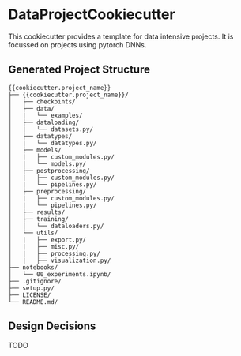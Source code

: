# DataProjectCookiecutter
This cookiecutter provides a template for data intensive projects. It is focussed on projects using pytorch DNNs. 

## Generated Project Structure
    {{cookiecutter.project_name}}
    ├── {{cookiecutter.project_name}}/
    │   ├── checkoints/
    │   ├── data/
    │   |   └── examples/
    │   ├── dataloading/
    │   |   └── datasets.py/
    │   ├── datatypes/
    │   |   └── datatypes.py/
    │   ├── models/
    │   |   ├── custom_modules.py/
    │   |   └── models.py/
    │   ├── postprocessing/
    │   |   ├── custom_modules.py/
    │   |   └── pipelines.py/
    │   ├── preprocessing/
    │   |   ├── custom_modules.py/
    │   |   └── pipelines.py/
    │   ├── results/
    │   ├── training/
    │   |   └── dataloaders.py/
    │   └── utils/
    │   |   ├── export.py/
    │   |   ├── misc.py/
    │   |   ├── processing.py/
    │   |   ├── visualization.py/
    ├── notebooks/
    │   └── 00_experiments.ipynb/
    ├── .gitignore/
    ├── setup.py/
    ├── LICENSE/
    └── README.md/

## Design Decisions
TODO